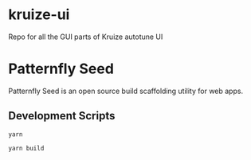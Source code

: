 # kruize-ui
Repo for all the GUI parts of Kruize autotune UI
# Patternfly Seed

Patternfly Seed is an open source build scaffolding utility for web apps.

## Development Scripts

`yarn`

`yarn build`
